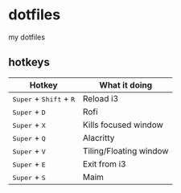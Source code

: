 # dotfiles
my dotfiles

## hotkeys
| Hotkey                        | What it doing  |
| ----------------------------- | -------------- | 
| <kbd>Super</kbd> + <kbd>Shift</kbd> + <kbd>R</kbd> | Reload i3    |
| <kbd>Super</kbd> + <kbd>D</kbd> | Rofi           |
| <kbd>Super</kbd> + <kbd>X</kbd> | Kills focused window|
| <kbd>Super</kbd> + <kbd>Q</kbd> | Alacritty      |
| <kbd>Super</kbd> + <kbd>V</kbd> | Tiling/Floating window |
| <kbd>Super</kbd> + <kbd>E</kbd> | Exit from i3     |
| <kbd>Super</kbd> + <kbd>S</kbd> | Maim       |
